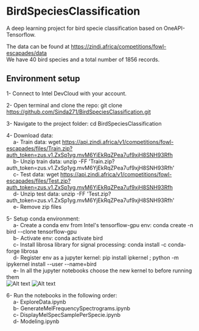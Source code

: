 # BirdSpeciesClassification
A deep learning project for bird specie classification based on OneAPI-Tensorflow.

The data can be found at https://zindi.africa/competitions/fowl-escapades/data \
We have 40 bird species and a total number of 1856 records.

## Environment setup
1- Connect to Intel DevCloud with your account. 

2- Open terminal and clone the repo: git clone https://github.com/Sinda271/BirdSpeciesClassification.git 

3- Navigate to the project folder: cd BirdSpeciesClassification 

4- Download data: \
&emsp;    a- Train data: wget https://api.zindi.africa/v1/competitions/fowl-escapades/files/Train.zip?auth_token=zus.v1.ZxSp1yg.mvM6YjEkRqZPea7uf9xjH8SNH93Rfh \
&emsp;    b- Unzip train data: unzip -FF 'Train.zip?auth_token=zus.v1.ZxSp1yg.mvM6YjEkRqZPea7uf9xjH8SNH93Rfh' \
&emsp;    c- Test data: wget https://api.zindi.africa/v1/competitions/fowl-escapades/files/Test.zip?auth_token=zus.v1.ZxSp1yg.mvM6YjEkRqZPea7uf9xjH8SNH93Rfh \
&emsp;    d- Unzip test data: unzip -FF 'Test.zip?auth_token=zus.v1.ZxSp1yg.mvM6YjEkRqZPea7uf9xjH8SNH93Rfh' \
&emsp;    e- Remove zip files 
    
5- Setup conda environment: \
&emsp;    a- Create a conda env from Intel's tensorflow-gpu env: conda create -n bird --clone tensorflow-gpu \
&emsp;    b- Activate env: conda activate bird \
&emsp;    c- Install librosa library for signal processing: conda install -c conda-forge librosa \
&emsp;    d- Register env as a jupyter kernel: pip install ipkernel ; python -m ipykernel install --user --name=bird \
&emsp;    e- In all the jupyter notebooks choose the new kernel to before running them \
    ![Alt text](https://drive.google.com/file/d/127WEVzPtyaMPVQVHV8UQ1jI5it5CzawG/view?usp=sharing)
    ![Alt text](https://drive.google.com/file/d/1Pcl5F3826cYT2In3RpyoLP7PP81Hbx9w/view?usp=sharing)
    
6- Run the notebooks in the following order: \
&emsp;    a- ExploreData.ipynb \
&emsp;    b- GenerateMelFrequencySpectrograms.ipynb \
&emsp;    c- DisplayMelSpecSamplePerSpecie.ipynb \
&emsp;    d- Modeling.ipynb 
    
